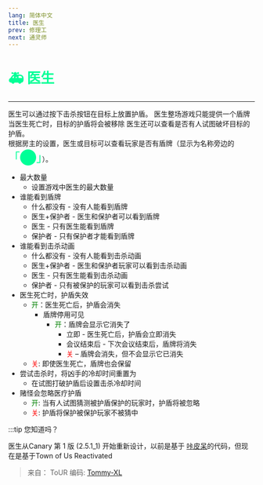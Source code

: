 ```yaml
---
lang: 简体中文
title: 医生
prev: 修理工
next: 通灵师
---
```


# <font color="#00ff97">🚑 <b>医生</b></font> <Badge text="Support" type="tip" vertical="middle"/>

***

医生可以通过按下击杀按钮在目标上放置护盾。 医生整场游戏只能提供一个盾牌 当医生死亡时，目标的护盾将会被移除 医生还可以查看是否有人试图破坏目标的护盾。<br>
根据房主的设置，医生或目标可以查看玩家是否有盾牌（显示为名称旁边的<font size="5em" color="#00ff97">「⬤」</font>）。

- 最大数量
  - 设置游戏中医生的最大数量
- 谁能看到盾牌
  - 什么都没有 - 没有人能看到盾牌
  - 医生+保护者 - 医生和保护者可以看到盾牌
  - 医生 - 只有医生能看到盾牌
  - 保护者 - 只有保护者才能看到盾牌
- 谁能看到击杀动画
  - 什么都没有 - 没有人能看到击杀动画
  - 医生+保护者 - 医生和保护者玩家可以看到击杀动画
  - 医生 - 只有医生能看到击杀动画
  - 保护者 - 只有被保护的玩家可以看到击杀尝试
- 医生死亡时，护盾失效
  - <font color=green>开</font>：医生死亡后，护盾会消失
    - 盾牌停用可见
      - <font color=green>开</font>：盾牌会显示它消失了
        - 立即 - 医生死亡后，护盾会立即消失
        - 会议结束后 - 下次会议结束后，盾牌将消失
        - <font color=red>关</font> – 盾牌会消失，但不会显示它已消失
  - <font color=red>关</font>: 即使医生死亡，盾牌也会保留
- 尝试击杀时，将凶手的冷却时间重置为
  - 在试图打破护盾后设置击杀冷却时间
- 赌怪会忽略医疗护盾
  - <font color=green>开</font>: 当有人试图猜测被护盾保护的玩家时，护盾将被忽略
  - <font color=red>关</font>: 护盾将保护被保护玩家不被猜中

:::tip 您知道吗？

医生从Canary 第 1 版 (2.5.1_1) 开始重新设计，以前是基于 [咔皮呆](https://github.com/KARPED1EM)的代码，但现在是基于Town of Us Reactivated

> 来自： ToUR 编码: [Tommy-XL](https://github.com/Tommy-XL)
